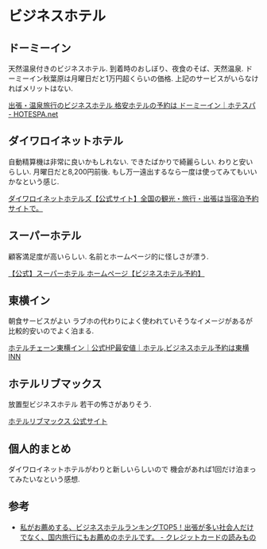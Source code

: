 # ビジネスホテル

## ドーミーイン

天然温泉付きのビジネスホテル.
到着時のおしぼり、夜食のそば、天然温泉.
ドーミーイン秋葉原は月曜日だと1万円超くらいの価格.
上記のサービスがいらなければメリットはない.

[出張・温泉旅行のビジネスホテル 格安ホテルの予約は ドーミーイン｜ホテスパ - HOTESPA.net](http://www.hotespa.net/dormyinn/)

## ダイワロイネットホテル

自動精算機は非常に良いかもしれない.
できたばかりで綺麗らしい.
わりと安いらしい.
月曜日だと8,200円前後.
もし万一遠出するなら一度は使ってみてもいいかなという感じ.

[ダイワロイネットホテルズ【公式サイト】全国の観光・旅行・出張は当宿泊予約サイトで。](http://www.daiwaroynet.jp/)

## スーパーホテル

顧客満足度が高いらしい.
名前とホームページ的に怪しさが漂う.

[【公式】スーパーホテル ホームページ【ビジネスホテル予約】](http://www.superhotel.co.jp/)

## 東横イン

朝食サービスがよい
ラブホの代わりによく使われていそうなイメージがあるが
比較的安いのでよく泊まる.

[ホテルチェーン東横イン｜公式HP最安値｜ホテル,ビジネスホテル予約は東横INN](http://www.toyoko-inn.com/)

## ホテルリブマックス

放置型ビジネスホテル
若干の怖さがありそう.

[ホテルリブマックス 公式サイト](http://www.hotel-livemax.com/)

## 個人的まとめ

ダイワロイネットホテルがわりと新しいらしいので
機会があれば1回だけ泊まってみたいなという感想.

## 参考

- [私がお薦めする、ビジネスホテルランキングTOP5！出張が多い社会人だけでなく、国内旅行にもお薦めのホテルです。 - クレジットカードの読みもの](http://cards.hateblo.jp/entry/business-hotel-top5/)
